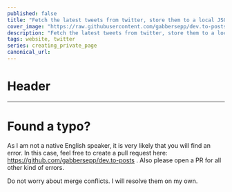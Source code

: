 ```yaml
---
published: false
title: "Fetch the latest tweets from twitter, store them to a local JSON file and download their images"
cover_image: "https://raw.githubusercontent.com/gabbersepp/dev.to-posts/master/blog-posts/private-page/fetch-tweets/assets/header.png"
description: "Fetch the latest tweets from twitter, store them to a local JSON file and download their images"
tags: website, twitter
series: creating_private_page
canonical_url:
---
```


# Header

----

# Found a typo?
As I am not a native English speaker, it is very likely that you will find an error. In this case, feel free to create a pull request here: https://github.com/gabbersepp/dev.to-posts . Also please open a PR for all other kind of errors.

Do not worry about merge conflicts. I will resolve them on my own. 
